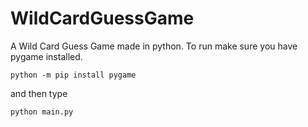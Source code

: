 # WildCardGuessGame
A Wild Card Guess Game made in python. To run make sure you have pygame installed.

```
python -m pip install pygame
```

and then type

```
python main.py
```
